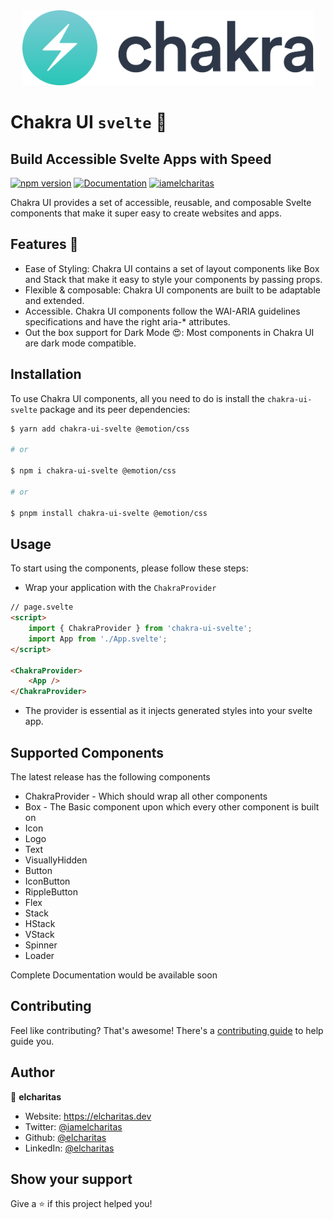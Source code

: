<div align="center">
    <img src="./static/logo-light.svg" style="max-height: 120px" />
</div>

# Chakra UI `svelte` 👋

## Build Accessible Svelte Apps with Speed

[![npm version](https://badge.fury.io/js/chakra-ui-svelte.svg)](https://www.npmjs.com/package/chakra-ui-svelte)
[![Documentation](https://img.shields.io/badge/documentation-yes-brightgreen.svg)](#)
[![iamelcharitas](https://img.shields.io/twitter/follow/iamelcharitas.svg?style=)](https://twitter.com/iamelcharitas)

Chakra UI provides a set of accessible, reusable, and composable Svelte components that make it super easy to create websites and apps.

## Features 🚀

- Ease of Styling: Chakra UI contains a set of layout components like Box and Stack that make it easy to style your components by passing props.
- Flexible & composable: Chakra UI components are built to be adaptable and extended.
- Accessible. Chakra UI components follow the WAI-ARIA guidelines specifications and have the right aria-\* attributes.
- Out the box support for Dark Mode 😍: Most components in Chakra UI are dark mode compatible.

## Installation

To use Chakra UI components, all you need to do is install the `chakra-ui-svelte` package and its peer dependencies:

```sh
$ yarn add chakra-ui-svelte @emotion/css

# or

$ npm i chakra-ui-svelte @emotion/css

# or

$ pnpm install chakra-ui-svelte @emotion/css
```

## Usage

To start using the components, please follow these steps:

- Wrap your application with the `ChakraProvider`

```html
// page.svelte
<script>
	import { ChakraProvider } from 'chakra-ui-svelte';
	import App from './App.svelte';
</script>

<ChakraProvider>
	<App />
</ChakraProvider>
```

- The provider is essential as it injects generated styles into your svelte app.

## Supported Components

The latest release has the following components

- ChakraProvider - Which should wrap all other components
- Box - The Basic component upon which every other component is built on
- Icon
- Logo
- Text
- VisuallyHidden
- Button
- IconButton
- RippleButton
- Flex
- Stack
- HStack
- VStack
- Spinner
- Loader

Complete Documentation would be available soon

## Contributing

Feel like contributing? That's awesome! There's a [contributing guide](./CONTRIBUTING.md) to help guide you.

## Author

👤 **elcharitas**

- Website: https://elcharitas.dev
- Twitter: [@iamelcharitas](https://twitter.com/iamelcharitas)
- Github: [@elcharitas](https://github.com/elcharitas)
- LinkedIn: [@elcharitas](https://linkedin.com/in/elcharitas)

## Show your support

Give a ⭐️ if this project helped you!
